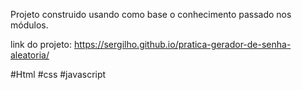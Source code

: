   Projeto construido usando como base o conhecimento passado nos módulos.
  
  link do projeto: https://sergilho.github.io/pratica-gerador-de-senha-aleatoria/
  
  #Html #css #javascript
